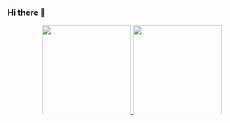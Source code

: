 ### Hi there 👋
<!--
**FredericoNicola/FredericoNicola** is a ✨ _special_ ✨ repository because its `README.md` (this file) appears on your GitHub profile.



Here are some ideas to get you started:

- 🔭 I’m currently working on ...
- 🌱 I’m currently learning ...
- 👯 I’m looking to collaborate on ...
- 🤔 I’m looking for help with ...
- 💬 Ask me about ...
- 📫 How to reach me: ...
- 😄 Pronouns: ...
- ⚡ Fun fact: ...
-->
<div align="center" float="left" >
  <a href="https://github.com/FredericoNicola">
  <img height="180em" src="https://github-readme-stats.vercel.app/api?username=fredericonicola&show_icons=true&hide=contribs,prs&cache_seconds=86400&theme=github_dark&include_all_commits=true&count_private=true"/>
  <img height="180em" src="https://github-readme-stats.vercel.app/api/top-langs/?username=fredericonicola&layout=compact&langs_count=7&theme=github_dark"/>
</div>

